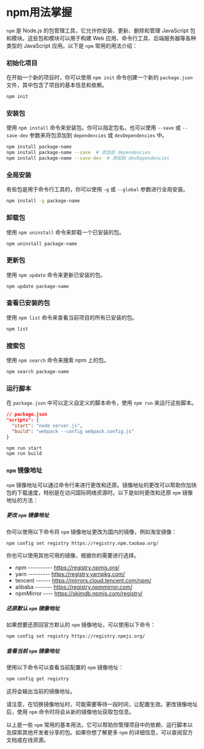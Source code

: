 # npm用法掌握

`npm` 是 Node.js 的包管理工具，它允许你安装、更新、删除和管理 JavaScript 包和模块。这些包和模块可以用于构建 Web 应用、命令行工具、后端服务器等各种类型的 JavaScript 应用。以下是 `npm` 常用的用法介绍：

### 初始化项目

在开始一个新的项目时，你可以使用 `npm init` 命令创建一个新的 `package.json` 文件，其中包含了项目的基本信息和依赖。

   ```bash
   npm init
   ```

### 安装包

使用 `npm install` 命令来安装包。你可以指定包名，也可以使用 `--save` 或 `--save-dev` 参数来将包添加到 `dependencies` 或 `devDependencies` 中。

   ```bash
   npm install package-name
   npm install package-name --save  # 添加到 dependencies
   npm install package-name --save-dev  # 添加到 devDependencies
   ```

### 全局安装 

有些包是用于命令行工具的，你可以使用 `-g` 或 `--global` 参数进行全局安装。

   ```bash
   npm install -g package-name
   ```

### 卸载包

使用 `npm uninstall` 命令来卸载一个已安装的包。

   ```bash
   npm uninstall package-name
   ```

### 更新包

使用 `npm update` 命令来更新已安装的包。

   ```bash
   npm update package-name
   ```

### 查看已安装的包

使用 `npm list` 命令来查看当前项目的所有已安装的包。

   ```bash
   npm list
   ```

### 搜索包

使用 `npm search` 命令来搜索 npm 上的包。

   ```bash
   npm search package-name
   ```

### 运行脚本

在 `package.json` 中可以定义自定义的脚本命令，使用 `npm run` 来运行这些脚本。

   ```json
   // package.json
   "scripts": {
     "start": "node server.js",
     "build": "webpack --config webpack.config.js"
   }
   ```

   ```bash
   npm run start
   npm run build
   ```

### `npm` 镜像地址

`npm` 镜像地址可以通过命令行来进行更改和还原。镜像地址的更改可以帮助你加快包的下载速度，特别是在访问国际网络资源时。以下是如何更改和还原 `npm` 镜像地址的方法：

##### 更改 `npm` 镜像地址

   你可以使用以下命令将 `npm` 镜像地址更改为国内的镜像，例如淘宝镜像：

   ```bash
   npm config set registry https://registry.npm.taobao.org/
   ```

   你也可以使用其他可用的镜像，根据你的需要进行选择。
   
   * npm ---------- https://registry.npmjs.org/
   * yarn --------- https://registry.yarnpkg.com/
   * tencent ------ https://mirrors.cloud.tencent.com/npm/
   * alibaba ------- https://registry.npmmirror.com/
   * npmMirror ---- https://skimdb.npmjs.com/registry/

##### 还原默认 `npm` 镜像地址

   如果想要还原回官方默认的 `npm` 镜像地址，可以使用以下命令：

   ```bash
   npm config set registry https://registry.npmjs.org/
   ```

##### 查看当前 `npm` 镜像地址

   使用以下命令可以查看当前配置的 `npm` 镜像地址：

   ```bash
   npm config get registry
   ```

   这将会输出当前的镜像地址。

请注意，在切换镜像地址时，可能需要等待一段时间，让配置生效。更改镜像地址后，使用 `npm` 命令时将会从新的镜像地址获取包信息。



以上是一些 `npm` 常用的基本用法，它可以帮助你管理项目中的依赖、运行脚本以及探索其他开发者分享的包。如果你想了解更多 `npm` 的详细信息，可以查阅官方文档或在线资源。